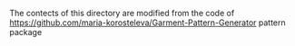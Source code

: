 The contects of this directory are modified from the code of https://github.com/maria-korosteleva/Garment-Pattern-Generator pattern package